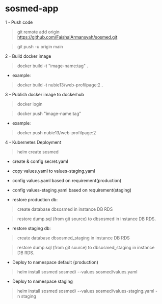 # sosmed-app

1 - Push code
> git remote add origin https://github.com/FaishalArmansyah/sosmed.git

> git push -u origin main


2 - Build docker image
> docker build -t "image-name:tag" .

- example:
> docker build -t nubie13/web-profilpage:2 .


3 - Publish docker image to dockerhub
> docker login

> docker push "image-name:tag"

- example:
> docker push nubie13/web-profilpage:2

4 - Kubernetes Deployment
> helm create sosmed
- create & config secret.yaml
- copy values.yaml to values-staging.yaml
- config values.yaml based on requirement(production)
- config values-staging.yaml based on requirement(staging)

- restore production db:
> create database dbsosmed in instance DB RDS

> restore dump.sql (from git source) to dbsosmed in instance DB RDS.

- restore staging db:
> create database dbsosmed_staging in instance DB RDS

> restore dump.sql (from git source) to dbsosmed_staging in instance DB RDS.

- Deploy to namespace default (production)
> helm install sosmed sosmed/ --values sosmed/values.yaml

- Deploy to namespace staging
> helm install sosmed sosmed/ --values sosmed/values-staging.yaml -n staging
